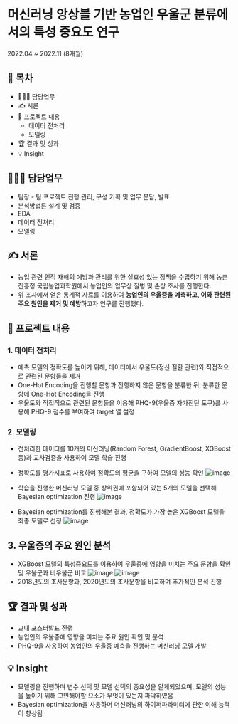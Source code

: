 # 머신러닝 앙상블 기반 농업인 우울군 분류에서의 특성 중요도 연구
2022.04 ~ 2022.11 (8개월)
## 📗 목차
  - 👨🏻‍💻 담당업무
  - ✍️ 서론
  - 📑 프로젝트 내용
    - 데이터 전처리
    - 모델링
  - 🏆 결과 및 성과
  - 💡 Insight

## 👨🏻‍💻 담당업무
- 팀장 - 팀 프로젝트 진행 관리, 구성 기획 및 업무 분담, 발표
- 분석방법론 설계 및 검증
- EDA
- 데이터 전처리
- 모델링

## ✍️ 서론
- 농업 관련 인적 재해의 예방과 관리를 위한 실효성 있는 정책을 수립하기 위해 농촌진흥정 국립농업과학원에서 농업인의 업무상 질병 및 손상 조사를 진행한다.
- 위 조사에서 얻은 통계적 자료를 이용하여 **농업인의 우울증을 예측하고, 이와 관련된 주요 원인을 제거 및 예방**하고자 연구를 진행했다.

## 📑 프로젝트 내용
### 1. 데이터 전처리

- 예측 모델의 정확도를 높이기 위해, 데이터에서 우울도(정신 질환 관련)와 직접적으로 관련된 문항들을 제거
- One-Hot Encoding을 진행할 문항과 진행하지 않은 문항을 분류한 뒤, 분류한 문항에 One-Hot Encoding을 진행
- 우울도와 직접적으로 관련된 문항들을 이용해 PHQ-9(우울증 자가진단 도구)를 사용해 PHQ-9 점수를 부여하여 target 열 설정


### 2. 모델링

- 전처리한 데이터를 10개의 머신러닝(Random Forest, GradientBoost, XGBoost 등)과 교차검증을 사용하여 모델 학습 진행
- 정확도를 평가지표로 사용하여 정확도의 평균을 구하여 모델의 성능 확인
![image](https://github.com/DOYOON510/Farmer-depression-prediction/assets/129147977/18589a7d-c3d6-4e7e-8e5e-3bb2f0f57e7b)

- 학습을 진행한 머신러닝 모델 중 상위권에 포함되어 있는 5개의 모델을 선택해 Bayesian optimization 진행
![image](https://github.com/DOYOON510/Farmer-depression-prediction/assets/129147977/1c93a116-0764-4b01-8b21-7de282ade37e)

- Bayesian optimization를 진행해본 결과, 정확도가 가장 높은 XGBoost 모델을 최종 모델로 선정
![image](https://github.com/DOYOON510/Farmer-depression-prediction/assets/129147977/24d3c645-8999-4a76-a906-4381338c9115)


## 3. 우울증의 주요 원인 분석

- XGBoost 모델의 특성중요도를 이용하여 우울증에 영향을 미치는 주요 문항을 확인 및 우울군과 비우울군 비교
![image](https://github.com/DOYOON510/Farmer-depression-prediction/assets/129147977/28631982-1c82-40cd-b2ca-1f94e60ecf65)
![image](https://github.com/DOYOON510/Farmer-depression-prediction/assets/129147977/8a0ba7f1-476b-4984-a5ff-ac50942e06be)
- 2018년도의 조사문항과, 2020년도의 조사문항을 비교하며 추가적인 분석 진행


## 🏆 결과 및 성과
- 교내 포스터발표 진행
- 농업인의 우울증에 영향을 미치는 주요 원인 확인 및 분석
- PHQ-9을 사용하여 농업인의 우울증 예측을 진행하는 머신러닝 모델 개발

## 💡 Insight
- 모델링을 진행하며 변수 선택 및 모델 선택의 중요성을 알게되었으며, 모델의 성능을 높이기 위해 고민해야할 요소가 무엇이 있는지 파악하였음
- Bayesian optimization을 사용하며 머신러닝의 하이퍼파라미터에 관한 이해 능력이 향상됨
